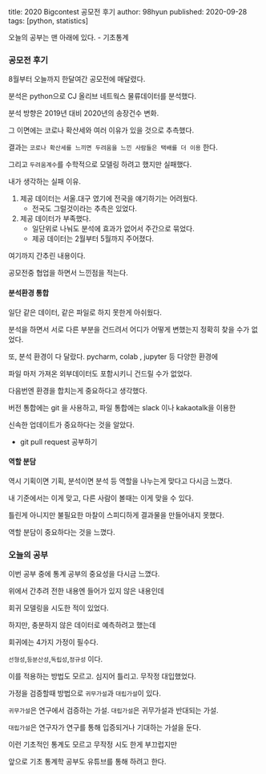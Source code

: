 title: 2020 Bigcontest 공모전 후기
author: 98hyun
published: 2020-09-28
tags: [python, statistics]

오늘의 공부는 맨 아래에 있다. - 기초통계

### 공모전 후기

8월부터 오늘까지 한달여간 공모전에 매달렸다.   

분석은 python으로 CJ 올리브 네트웍스 물류데이터를 분석했다.   

분석 방향은 2019년 대비 2020년의 송장건수 변화.   

그 이면에는 코로나 확산세와 여러 이유가 있을 것으로 추측했다.  

결과는 `코로나 확산세를 느끼면 두려움을 느낀 사람들은 택배를 더 이용` 한다.  

그리고 `두려움계수`를 수학적으로 모델링 하려고 했지만 실패했다.   

내가 생각하는 실패 이유.  

1. 제공 데이터는 서울.대구 였기에 전국을 얘기하기는 어려웠다.    
    - 전국도 그럴것이라는 추측은 있었다.   
2. 제공 데이터가 부족했다.  
    - 일단위로 나눠도 분석에 효과가 없어서 주간으로 묶었다.  
    - 제공 데이터는 2월부터 5월까지 주어졌다.  

여기까지 간추린 내용이다.   

공모전중 협업을 하면서 느낀점을 적는다.  

#### 분석환경 통합  

일단 같은 데이터, 같은 파일로 하지 못한게 아쉬웠다.   

분석을 하면서 서로 다른 부분을 건드려서 어디가 어떻게 변했는지 정확히 찾을 수가 없었다.   

또, 분석 환경이 다 달랐다. pycharm, colab , jupyter 등 다양한 환경에   

파일 마저 가져온 외부데이터도 포함시키니 건드릴 수가 없었다.  

다음번엔 환경을 합치는게 중요하다고 생각했다.   

버전 통합에는 git 을 사용하고, 파일 통합에는 slack 이나 kakaotalk을 이용한  

신속한 업데이트가 중요하다는 것을 알았다.  

- git pull request 공부하기   

#### 역할 분담  

역시 기획이면 기획, 분석이면 분석 등 역할을 나누는게 맞다고 다시금 느꼈다.  

내 기준에서는 이게 맞고, 다른 사람이 볼때는 이게 맞을 수 있다.  

틀린게 아니지만 불필요한 마찰이 스피디하게 결과물을 만들어내지 못했다.  

역할 분담이 중요하다는 것을 느꼈다.  

### 오늘의 공부  

이번 공부 중에 통계 공부의 중요성을 다시금 느꼈다.  

위에서 간추려 전한 내용엔 들어가 있지 않은 내용인데   

회귀 모델링을 시도한 적이 있었다.  

하지만, 충분하지 않은 데이터로 예측하려고 했는데  

회귀에는 4가지 가정이 필수다. 

`선형성`,`등분산성`,`독립성`,`정규성` 이다.  

이를 적용하는 방법도 모르고. 심지어 틀리고. 무작정 대입했었다.  

가정을 검증할때 방법으로 `귀무가설`과 `대립가설`이 있다.  

`귀무가설`은 연구에서 검증하는 가설. `대립가설`은 귀무가설과 반대되는 가설.  

`대립가설`은 연구자가 연구를 통해 입증되거나 기대하는 가설을 둔다.  

이런 기초적인 통계도 모르고 무작정 시도 한게 부끄럽지만  

앞으로 기초 통계학 공부도 유튜브를 통해 하려고 한다.   
